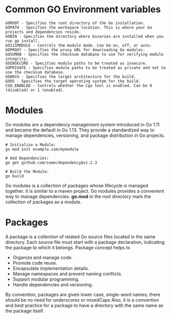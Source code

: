 # Common GO Environment variables

    GOROOT - Specifies the root directory of the Go installation.
    GOPATH - Specifies the workspace location. This is where your Go projects and dependencies reside.
    GOBIN - Specifies the directory where binaries are installed when you run go install.
    GO111MODULE - Controls the module mode. Can be on, off, or auto.
    GOPROXY - Specifies the proxy URL for downloading Go modules.
    GOSUMDB - Specifies the checksum database to use for verifying module integrity.
    GOINSECURE - Specifies module paths to be treated as insecure.
    GOPRIVATE - Specifies module paths to be treated as private and not to use the checksum database.
    GOARCH - Specifies the target architecture for the build.
    GOOS - Specifies the target operating system for the build.
    CGO_ENABLED - Controls whether the Cgo tool is enabled. Can be 0 (disabled) or 1 (enabled).

# Modules

Go modules are a dependency management system introduced in Go 1.11 and became the default in Go 1.13. 
They provide a standardized way to manage dependencies, versioning, and package distribution in Go projects.
```shell
# Initialize a Module:
go mod init example.com/mymodule

# Add Dependencies:
go get github.com/some/dependency@v1.2.3

# Build the Module:
go build
```
Go modules is a collection of packages whose lifecycle is managed together. it is similar to a maven project.
Go modules provides a convenient way to manage dependencies. **go.mod** in the root directory mark the collection of packages as a module. 

# Packages
A package is a collection of related Go source files located in the same directory. 
Each source file must start with a package declaration, indicating the package to which it belongs. Package concept helps to
- Organize and manage code.
- Promote code reuse.
- Encapsulate implementation details.
- Manage namespaces and prevent naming conflicts.
- Support modular programming.
- Handle dependencies and versioning.
  
By convention, packages are given lower case, single-word names; there should be no need for underscores or mixedCaps
Also, it is a convention and best practice for a package to have a directory with the same name as the package itself.

